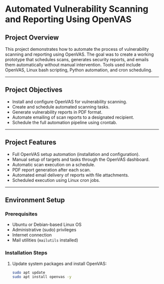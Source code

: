 # Automated Vulnerability Scanning and Reporting Using OpenVAS

## Project Overview

This project demonstrates how to automate the process of vulnerability scanning and reporting using OpenVAS. The goal was to create a working prototype that schedules scans, generates security reports, and emails them automatically without manual intervention. Tools used include OpenVAS, Linux bash scripting, Python automation, and cron scheduling.

---

## Project Objectives

- Install and configure OpenVAS for vulnerability scanning.
- Create and schedule automated scanning tasks.
- Generate vulnerability reports in PDF format.
- Automate emailing of scan reports to a designated recipient.
- Schedule the full automation pipeline using crontab.

---

## Project Features

- Full OpenVAS setup automation (installation and configuration).
- Manual setup of targets and tasks through the OpenVAS dashboard.
- Automatic scan execution on a schedule.
- PDF report generation after each scan.
- Automated email delivery of reports with file attachments.
- Scheduled execution using Linux cron jobs.

---

## Environment Setup

### Prerequisites

- Ubuntu or Debian-based Linux OS
- Administrative (sudo) privileges
- Internet connection
- Mail utilities (`mailutils` installed)

### Installation Steps

1. Update system packages and install OpenVAS:
   ```bash
   sudo apt update
   sudo apt install openvas -y
